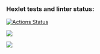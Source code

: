### Hexlet tests and linter status:

[![Actions Status](https://github.com/aimenin/frontend-project-44/actions/workflows/hexlet-check.yml/badge.svg)](https://github.com/aimenin/frontend-project-44/actions)

<a href="https://codeclimate.com/github/aimenin/frontend-project-44/maintainability"><img src="https://api.codeclimate.com/v1/badges/57ce7369eb9a5824f292/maintainability" /></a>

<a href="https://codeclimate.com/github/aimenin/frontend-project-44/test_coverage"><img src="https://api.codeclimate.com/v1/badges/57ce7369eb9a5824f292/test_coverage" /></a>
